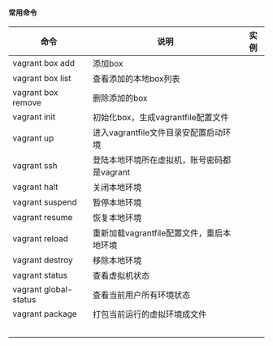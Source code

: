 #### 常用命令

| 命令                  | 说明                                        | 实例 |
| --------------------- | ------------------------------------------- | ---- |
| vagrant box add       | 添加box                                     |      |
| vagrant box list      | 查看添加的本地box列表                       |      |
| vagrant box remove    | 删除添加的box                               |      |
| vagrant init          | 初始化box，生成vagrantfile配置文件          |      |
| vagrant up            | 进入vagrantfile文件目录安配置启动环境       |      |
| vagrant ssh           | 登陆本地环境所在虚拟机，账号密码都是vagrant |      |
| vagrant halt          | 关闭本地环境                                |      |
| vagrant suspend       | 暂停本地环境                                |      |
| vagrant resume        | 恢复本地环境                                |      |
| vagrant reload        | 重新加载vagrantfile配置文件，重启本地环境   |      |
| vagrant destroy       | 移除本地环境                                |      |
| vagrant status        | 查看虚拟机状态                              |      |
| vagrant global-status | 查看当前用户所有环境状态                    |      |
| vagrant package       | 打包当前运行的虚拟环境成文件                |      |
|                       |                                             |      |
|                       |                                             |      |
|                       |                                             |      |
|                       |                                             |      |
|                       |                                             |      |

